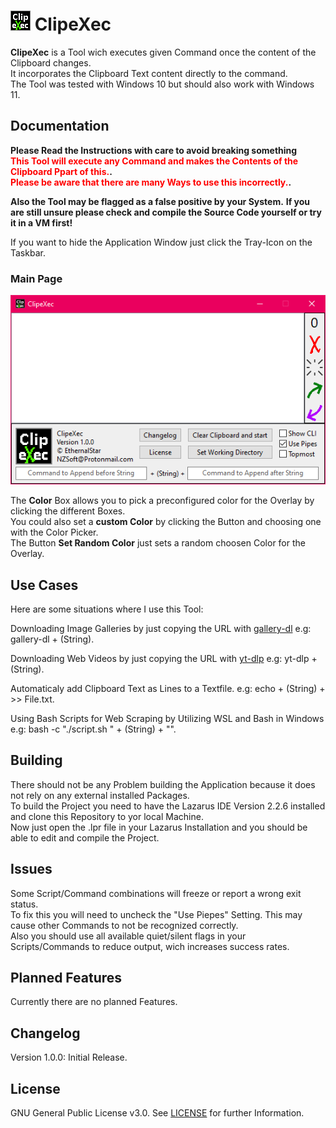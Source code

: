 # ![Logo](https://github.com/EthernalStar/ClipeXec/blob/main/Icon.png?raw=true) ClipeXec

**ClipeXec** is a Tool wich executes given Command once the content of the Clipboard changes.  
It incorporates the Clipboard Text content directly to the command.  
The Tool was tested with Windows 10 but should also work with Windows 11.  
  

## Documentation

**Please Read the Instructions with care to avoid breaking something**  
**<span style="color:red">This Tool will execute any Command and makes the Contents of the Clipboard Ppart of this.</span>.**  
**<span style="color:red">Please be aware that there are many Ways to use this incorrectly.</span>.**  
  
**Also the Tool may be flagged as a false positive by your System.**
**If you are still unsure please check and compile the Source Code yourself or try it in a VM first!**  
  
If you want to hide the Application Window just click the Tray-Icon on the Taskbar.  
  
### Main Page

![Main Page Screenshot](https://github.com/EthernalStar/ClipeXec/blob/main/Images/ClipeXec%2001.png?raw=true)  

The **Color** Box allows you to pick a preconfigured color for the Overlay by clicking the different Boxes.  
You could also set a **custom Color** by clicking the Button and choosing one with the Color Picker.  
The Button **Set Random Color** just sets a random choosen Color for the Overlay.  
  
## Use Cases

Here are some situations where I use this Tool:  

Downloading Image Galleries by just copying the URL with [gallery-dl](https://github.com/mikf/gallery-dl) e.g: gallery-dl + (String).  

Downloading Web Videos by just copying the URL with [yt-dlp](https://github.com/yt-dlp/yt-dlp) e.g: yt-dlp + (String).  

Automaticaly add Clipboard Text as Lines to a Textfile. e.g: echo + (String) + >> File.txt.

Using Bash Scripts for Web Scraping by Utilizing WSL and Bash in Windows e.g: bash -c "./script.sh " + (String) + "".  
  

## Building

There should not be any Problem building the Application because it does not rely on any external installed Packages.  
To build the Project you need to have the Lazarus IDE Version 2.2.6 installed and clone this Repository to yor local Machine.  
Now just open the .lpr file in your Lazarus Installation and you should be able to edit and compile the Project.  
  

## Issues

Some Script/Command combinations will freeze or report a wrong exit status.  
To fix this you will need to uncheck the "Use Piepes" Setting. This may cause other Commands to not be recognized correctly.  
Also you should use all available quiet/silent flags in your Scripts/Commands to reduce output, wich increases success rates.  
  

## Planned Features

Currently there are no planned Features.  
  

## Changelog

Version 1.0.0: Initial Release.  
  

## License

GNU General Public License v3.0. See [LICENSE](https://github.com/EthernalStar/ClipeXec/blob/main/LICENSE) for further Information.
